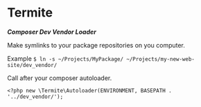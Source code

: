 # Termite
***Composer Dev Vendor Loader***

Make symlinks to your package repositories on you computer.

Example ```$ ln -s ~/Projects/MyPackage/ ~/Projects/my-new-web-site/dev_vendor/```

Call after your composer autoloader.

```<?php new \Termite\Autoloader(ENVIRONMENT, BASEPATH . '../dev_vendor/');```

